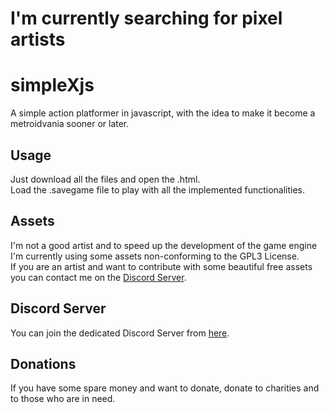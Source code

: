# I'm currently searching for pixel artists

# simpleXjs
A simple action platformer in javascript, with the idea to make it become a metroidvania sooner or later.

## Usage
Just download all the files and open the .html.<br>
Load the .savegame file to play with all the implemented functionalities.

## Assets
I'm not a good artist and to speed up the development of the game engine I'm currently using some assets non-conforming to the GPL3 License.<br>
If you are an artist and want to contribute with some beautiful free assets you can contact me on the [Discord Server](https://discord.gg/7dEmHX39bA).

## Discord Server
You can join the dedicated Discord Server from [here](https://discord.gg/7dEmHX39bA).

## Donations
If you have some spare money and want to donate, donate to charities and to those who are in need.
